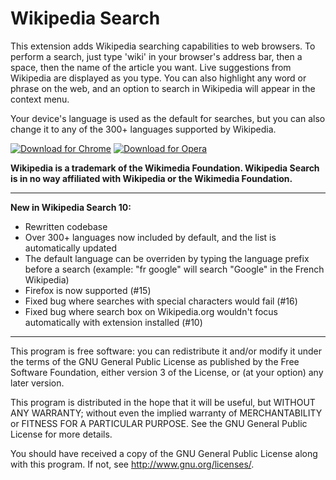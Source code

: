 Wikipedia Search
================

This extension adds Wikipedia searching capabilities to web browsers. To perform a search, just type 'wiki' in your browser's address bar, then a space, then the name of the article you want. Live suggestions from Wikipedia are displayed as you type. You can also highlight any word or phrase on the web, and an option to search in Wikipedia will appear in the context menu.

Your device's language is used as the default for searches, but you can also change it to any of the 300+ languages supported by Wikipedia.

[![Download for Chrome](https://corbin.io/img/chrome-button.png)](https://chrome.google.com/webstore/detail/wikipedia-search/lipakennkogpodadpikgipnogamhklmk) [![Download for Opera](https://corbin.io/img/opera-button.png)](https://addons.opera.com/en/extensions/details/wikipedia-search/)

__Wikipedia is a trademark of the Wikimedia Foundation. Wikipedia Search is in no way affiliated with Wikipedia or the Wikimedia Foundation.__

---------------------------------------------------------

__New in Wikipedia Search 10:__

* Rewritten codebase
* Over 300+ languages now included by default, and the list is automatically updated
* The default language can be overriden by typing the language prefix before a search (example: "fr google" will search "Google" in the French Wikipedia)
* Firefox is now supported (#15)
* Fixed bug where searches with special characters would fail (#16)
* Fixed bug where search box on Wikipedia.org wouldn't focus automatically with extension installed (#10)

---------------------------------------------------------

This program is free software: you can redistribute it and/or modify
it under the terms of the GNU General Public License as published by
the Free Software Foundation, either version 3 of the License, or
(at your option) any later version.

This program is distributed in the hope that it will be useful,
but WITHOUT ANY WARRANTY; without even the implied warranty of
MERCHANTABILITY or FITNESS FOR A PARTICULAR PURPOSE.  See the
GNU General Public License for more details.

You should have received a copy of the GNU General Public License
along with this program.  If not, see <http://www.gnu.org/licenses/>.